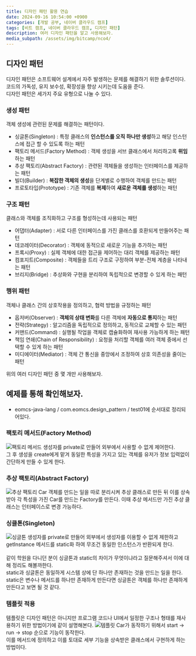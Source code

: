 ```yaml
---
title: 디자인 패턴 활용 연습
date: 2024-09-16 10:54:00 +0900
categories: [개발 공부, 네이버 클라우드 캠프]
tags: [비트 캠프, 네이버 클라우드 캠프, 디자인 패턴] 
description: 여러 디자인 패턴을 알고 사용해보자.
media_subpath: /assets/img/bitcamp/nco4/
---
```

## 디자인 패턴
디자인 패턴은 소프트웨어 설계에서 자주 발생하는 문제를 해결하기 위한 솔루션이다.   
코드의 가독성, 유지 보수성, 확장성을 향상 시키는데 도움을 준다.   
디자인 패턴은 세가지 주요 유형으로 나눌 수 있다.

### 생성 패턴
객체 생성에 관련된 문제를 해결하는 패턴이다.
- 싱글톤(Singleton) : 특정 클래스의 **인스턴스를 오직 하나만 생성**하고 해당 인스턴스에 접근 할 수 있도록 하는 패턴
- 팩토리 메서드(Factory Method) : 객체 생성을 서브 클래스에서 처리하고록 **위임**하는 패턴
- 추상 팩토리(Abstract Factory) : 관련된 객체들을 생성하는 인터페이스를 제공하는 패턴
- 빌더(Builder) : **복잡한 객체의 생성**을 단계별로 수행하여 객체를 만드는 패턴
- 프로토타입(Prototype) : 기존 객체를 **복제**하여 **새로운 객체를 생성**하는 패턴

### 구조 패턴
클래스와 객체를 조직화하고 구조를 형성하는데 사용되는 패턴
- 어댑터(Adapter) : 서로 다른 인터페이스를 가진 클래스를 호환되게 만들어주는 패턴
- 데코레이터(Decorator) : 객체에 동적으로 새로운 기능을 추가하는 패턴
- 프록시(Proxy) : 실제 객체에 대한 접근을 제어하는 대리 객체를 제공하는 패턴
- 컴포지트(Composite) : 객체들을 트리 구조로 구정하여 부분-전체 계층을 나타내는 패턴
- 브리지(Bridge) : 추상화와 구현을 분리하여 독립적으로 변경할 수 있게 하는 패턴

### 행위 패턴
객체나 클래스 간의 상호작용을 정의하고, 협력 방법을 규정하는 패턴
- 옵저버(Observer) : **객체의 상태 변화**를 다른 객체에 **자동으로 통지**하는 패턴
- 전략(Strategy) : 알고리즘을 독립적으로 정의하고, 동적으로 교체할 수 있는 패턴
- 커맨드(Command) : 실행될 작업을 객체로 캡슐화하여 재사용 가능하게 하는 패턴
- 책임 연쇄(Chain of Responsibility) : 요청을 처리할 객체를 여러 객체 중에서 선택할 수 있게 하는 패턴
- 미디에이터(Mediator) : 객체 간 통신을 중앙에서 조정하여 상호 의존성을 줄이는 패턴

위의 여러 디자인 패턴 중 몇 개만 사용해보자.

## 예제를 통해 확인해보자.
- eomcs-java-lang / com.eomcs.design_pattern / test01에 순서대로 정리되어있다.

### 팩토리 메서드(Factory Method)
![팩토리 메서드](img1.png)
생성자를 private로 만들어 외부에서 사용할 수 없게 제어한다.   
그 후 생성을 create에게 맡겨 동일한 특성을 가지고 있는 객체를 유저가 정보 입력없이 간단하게 만들 수 있게 한다.

### 추상 팩토리(Abstract Factory)
![추상 팩토리](img2.png)
Car 객체를 만드는 일을 따로 분리시켜 추상 클래스로 만든 뒤 이를 상속받아 각 특성을 가진 Car를 만드는 Factory를 만든다.
이때 추상 메서드만 가진 추상 클래스는 인터페이스로 변경 가능하다.

### 싱클톤(Singleton)
![싱글톤](img3.png)
생성자를 private로 만들어 외부에서 생성자를 이용할 수 없게 제한하고 getInstance 메서드를 static화 하여 무조건 동일한 인스턴스가 반환되게 한다.   
<br>
같이 학원을 다니던 분이 싱글톤과 static의 차이가 무엇이냐라고 질문해주셔서 이에 대해 정리도 해볼까한다.   
static과 싱글톤은 동일하게 시스템 상에 단 하나만 존재하는 것을 만드는 일을 한다.   
static은 변수나 메서드를 하나만 존재하게 만든다면 싱글톤은 객체를 하나만 존재하게 만든다고 보면 될 것 같다.

### 템플릿 적용
템플릿은 디자인 패턴은 아니지만 프로그램 코드나 UI에서 일정한 구조나 형태를 재사용하기 위한 방법이기에 같이 설명해본다.
![템플릿](img4.png)
Car가 동작하기 위해서 start → run → stop 순으로 기능이 동작한다.   
이를 메서드에 정의하고 이를 토대로 세부 기능을 상속받은 클래스에서 구현하게 하는 방법이다.